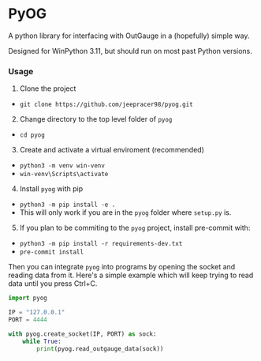 # PyOG

A python library for interfacing with OutGauge in a (hopefully) simple way.

Designed for WinPython 3.11, but should run on most past Python versions.


### Usage
1. Clone the project
  * `git clone https://github.com/jeepracer98/pyog.git`
2. Change directory to the top level folder of `pyog`
  * `cd pyog`
3. Create and activate a virtual enviroment (recommended)
  * `python3 -m venv win-venv`
  * `win-venv\Scripts\activate`
4. Install `pyog` with pip
  * `python3 -m pip install -e .`
  * This will only work if you are in the `pyog` folder where `setup.py` is.
5. If you plan to be commiting to the `pyog` project, install pre-commit with:
  * `python3 -m pip install -r requirements-dev.txt`
  * `pre-commit install`

Then you can integrate `pyog` into programs by opening the socket and reading data from
it. Here's a simple example which will keep trying to read data until you press Ctrl+C.
```python
import pyog

IP = "127.0.0.1"
PORT = 4444

with pyog.create_socket(IP, PORT) as sock:
    while True:
        print(pyog.read_outgauge_data(sock))
```
